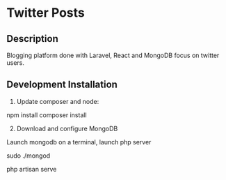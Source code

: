 # Twitter Posts

## Description

Blogging platform done with Laravel, React and MongoDB focus on twitter users.

## Development Installation

1) Update composer and node:

npm install
composer install

2) Download and configure MongoDB

Launch mongodb on a terminal, launch php server

sudo ./mongod

php artisan serve

